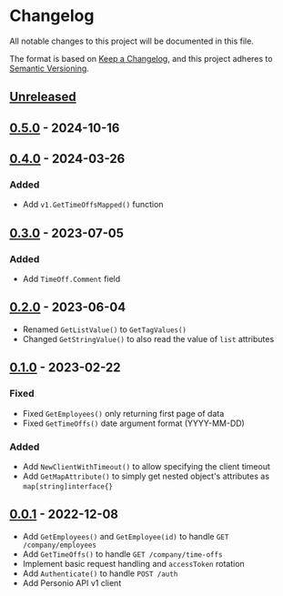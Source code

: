 # Changelog

All notable changes to this project will be documented in this file.

The format is based on [Keep a Changelog](https://keepachangelog.com/en/1.0.0/),
and this project adheres to [Semantic Versioning](https://semver.org/spec/v2.0.0.html).



## [Unreleased]

## [0.5.0] - 2024-10-16

## [0.4.0] - 2024-03-26

### Added

- Add `v1.GetTimeOffsMapped()` function

## [0.3.0] - 2023-07-05

### Added

- Add `TimeOff.Comment` field

## [0.2.0] - 2023-06-04

- Renamed `GetListValue()` to `GetTagValues()`
- Changed `GetStringValue()` to also read the value of `list` attributes

## [0.1.0] - 2023-02-22

### Fixed

- Fixed `GetEmployees()` only returning first page of data
- Fixed `GetTimeOffs()` date argument format (YYYY-MM-DD)

### Added

- Add `NewClientWithTimeout()` to allow specifying the client timeout
- Add `GetMapAttribute()` to simply get nested object's attributes as `map[string]interface{}`

## [0.0.1] - 2022-12-08

- Add `GetEmployees()` and `GetEmployee(id)` to handle `GET /company/employees`
- Add `GetTimeOffs()` to handle `GET /company/time-offs`
- Implement basic request handling and `accessToken` rotation
- Add `Authenticate()` to handle `POST /auth`
- Add Personio API v1 client

[Unreleased]: https://github.com/giantswarm/personio-go/compare/v0.5.0...HEAD
[0.5.0]: https://github.com/giantswarm/personio-go/compare/v0.4.0...v0.5.0
[0.4.0]: https://github.com/giantswarm/personio-go/compare/v0.3.0...v0.4.0
[0.3.0]: https://github.com/giantswarm/personio-go/compare/v0.2.0...v0.3.0
[0.2.0]: https://github.com/giantswarm/personio-go/compare/v0.1.0...v0.2.0
[0.1.0]: https://github.com/giantswarm/personio-go/compare/v0.0.1...v0.1.0
[0.0.1]: https://github.com/giantswarm/personio-go/releases/tag/v0.0.1
